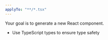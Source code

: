 ```yaml
---
applyTo: "**/*.tsx"
---
```


Your goal is to generate a new React component.

- Use TypeScript types to ensure type safety
